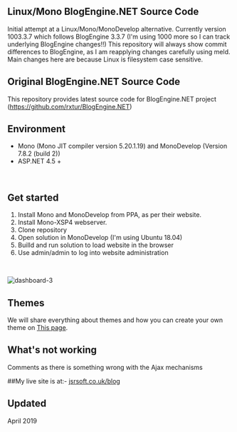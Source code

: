 ## Linux/Mono BlogEngine.NET Source Code
Initial attempt at a Linux/Mono/MonoDevelop alternative.
Currently version 1003.3.7 which follows BlogEngine 3.3.7
(I'm using 1000 more so I can track underlying BlogEngine changes!!)
This repository will always show commit differences to BlogEngine, as I am reapplying changes carefully using meld.
Main changes here are because Linux is filesystem case sensitive.
</br>

## Original BlogEngine.NET Source Code
This repository provides latest source code for BlogEngine.NET project (https://github.com/rxtur/BlogEngine.NET)
</br>

## Environment
  * Mono (Mono JIT compiler version 5.20.1.19) and MonoDevelop (Version 7.8.2 (build 2))
  * ASP.NET 4.5 +
</br>

## Get started
  1. Install Mono and MonoDevelop from PPA, as per their website.
  2. Install Mono-XSP4 webserver.
  3. Clone repository
  4. Open solution in MonoDevelop (I'm using Ubuntu 18.04)
  5. Builld and run solution to load website in the browser
  6. Use admin/admin to log into website administration
</br>

![dashboard-3](https://cloud.githubusercontent.com/assets/1932785/11760070/0012f9d8-a052-11e5-84a8-e9097cb85f23.png)
</br>

## Themes
We will share everything about themes and how you can create your own theme on [This page](http://francis.bio/BlogEngine/).
</br>

## What's not working
Comments as there is something wrong with the Ajax mechanisms
</br>

##My live site is at:-
[jsrsoft.co.uk/blog](https://jsrsoft.co.uk)
</br>

## Updated
April 2019
